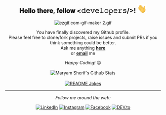 <div align="center">
<h2> 𝐇𝐞𝐥𝐥𝐨 𝐭𝐡𝐞𝐫𝐞, 𝐟𝐞𝐥𝐥𝐨𝐰 <𝚍𝚎𝚟𝚎𝚕𝚘𝚙𝚎𝚛𝚜/>! <img src="https://github.com/ABSphreak/ABSphreak/blob/master/gifs/Hi.gif" width="30px"></h2>
</div>

<div align="center" width="50">

![ezgif.com-gif-maker _2_.gif](https://i.loli.net/2021/08/05/uPg4FXDojzK8eb5.gif)

</div>

<div align="center">

You have finally discovered my Github profile. <br>
Please feel free to clone/fork projects, raise issues and submit PRs if you think something could be better. <br>
Ask me anything <a href="https://github.com/Maryam-Sheriff/Maryam-Sheriff/issues/new"><b>here</b></a><br>
or <a href="mailto:maryam.sherif.fouad@gmail.com"><b>email</b></a> me

<i>Happy Coding!</i> 😊

</div>

<div align="center">

<img align="center" src="https://github-readme-stats.vercel.app/api?username=Maryam-Sheriff&include_all_commits=true&count_private=true&show_icons=true&line_height=20&title_color=7A7ADB&icon_color=2234AE&text_color=D3D3D3&bg_color=0,000000,130F40" alt="Maryam Sherif's Github Stats">

</br>
</br>
<a href="https://readme-jokes.vercel.app"><img align="center" src="https://readme-jokes.vercel.app/api" alt="README Jokes"></a>

---

<i>Follow me around the web:</i><br>


<a href="www.linkedin.com/in/maryam-sherif-fouad" target="_blank"><img src="https://img.shields.io/badge/LinkedIn-%230077B5.svg?&style=flat-square&logo=linkedin&logoColor=white" alt="LinkedIn"></a>
<a href="https://www.instagram.com/maryumsherif_" target="_blank"><img src="https://img.shields.io/badge/Instagram-%23E4405F.svg?&style=flat-square&logo=instagram&logoColor=white" alt="Instagram"></a>
<a href="https://www.facebook.com/maryam.sherif11" target="_blank"><img src="https://img.shields.io/badge/Facebook-%231877F2.svg?&style=flat-square&logo=facebook&logoColor=white" alt="Facebook"></a>
<a href="https://dev.to/maryamsheriff" target="_blank"><img src="https://img.shields.io/badge/DEV-%230A0A0A.svg?&style=flat-square&logo=DEV.to&logoColor=white" alt="DEV.to"></a>

</div>

<!--
**Maryam-Sheriff/Maryam-Sheriff** is a ✨ _special_ ✨ repository because its `README.md` (this file) appears on your GitHub profile.

Here are some ideas to get you started:

- 🔭 I’m currently working on ...
- 🌱 I’m currently learning ...
- 👯 I’m looking to collaborate on ...
- 🤔 I’m looking for help with ...
- 💬 Ask me about ...
- 📫 How to reach me: ...
- 😄 Pronouns: ...
- ⚡ Fun fact: ...
-->
